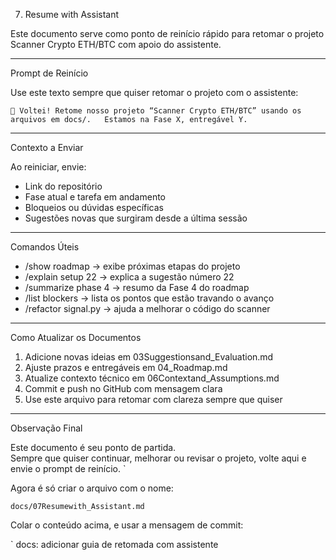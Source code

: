 07. Resume with Assistant

Este documento serve como ponto de reinício rápido para retomar o projeto Scanner Crypto ETH/BTC com apoio do assistente.

---

Prompt de Reinício

Use este texto sempre que quiser retomar o projeto com o assistente:

`
👋 Voltei! Retome nosso projeto “Scanner Crypto ETH/BTC” usando os arquivos em docs/.  
Estamos na Fase X, entregável Y.
`

---

Contexto a Enviar

Ao reiniciar, envie:

- Link do repositório  
- Fase atual e tarefa em andamento  
- Bloqueios ou dúvidas específicas  
- Sugestões novas que surgiram desde a última sessão

---

Comandos Úteis

- /show roadmap → exibe próximas etapas do projeto  
- /explain setup 22 → explica a sugestão número 22  
- /summarize phase 4 → resumo da Fase 4 do roadmap  
- /list blockers → lista os pontos que estão travando o avanço  
- /refactor signal.py → ajuda a melhorar o código do scanner

---

Como Atualizar os Documentos

1. Adicione novas ideias em 03Suggestionsand_Evaluation.md  
2. Ajuste prazos e entregáveis em 04_Roadmap.md  
3. Atualize contexto técnico em 06Contextand_Assumptions.md  
4. Commit e push no GitHub com mensagem clara  
5. Use este arquivo para retomar com clareza sempre que quiser

---

Observação Final

Este documento é seu ponto de partida.  
Sempre que quiser continuar, melhorar ou revisar o projeto, volte aqui e envie o prompt de reinício.
`

Agora é só criar o arquivo com o nome:

`
docs/07Resumewith_Assistant.md
`

Colar o conteúdo acima, e usar a mensagem de commit:

`
docs: adicionar guia de retomada com assistente
